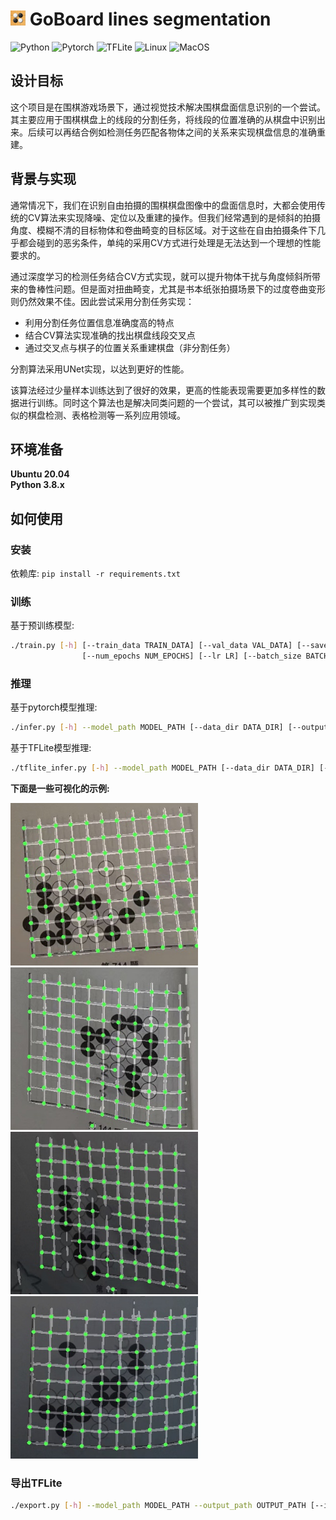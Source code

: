 # <img src="./board.png" width="24" /> GoBoard lines segmentation
![Python](https://img.shields.io/badge/-Python-blue?style=flat-square&logo=python&logoColor=white)
![Pytorch](https://img.shields.io/badge/-Pytorch-orange?style=flat-square&logo=Pytorch&logoColor=white)
![TFLite](https://img.shields.io/badge/-TFLite-yellow?style=flat-square&logo=tensorflow&logoColor=white)
![Linux](https://img.shields.io/badge/-Linux-orange?style=flat-square&logo=linux&logoColor=white)
![MacOS](https://img.shields.io/badge/-MacOS-black?style=flat-square&logo=apple&logoColor=white)

## 设计目标

这个项目是在围棋游戏场景下，通过视觉技术解决围棋盘面信息识别的一个尝试。其主要应用于围棋棋盘上的线段的分割任务，将线段的位置准确的从棋盘中识别出来。后续可以再结合例如检测任务匹配各物体之间的关系来实现棋盘信息的准确重建。

## 背景与实现

通常情况下，我们在识别自由拍摄的围棋棋盘图像中的盘面信息时，大都会使用传统的CV算法来实现降噪、定位以及重建的操作。但我们经常遇到的是倾斜的拍摄角度、模糊不清的目标物体和卷曲畸变的目标区域。对于这些在自由拍摄条件下几乎都会碰到的恶劣条件，单纯的采用CV方式进行处理是无法达到一个理想的性能要求的。

通过深度学习的检测任务结合CV方式实现，就可以提升物体干扰与角度倾斜所带来的鲁棒性问题。但是面对扭曲畸变，尤其是书本纸张拍摄场景下的过度卷曲变形则仍然效果不佳。因此尝试采用分割任务实现：

- 利用分割任务位置信息准确度高的特点
- 结合CV算法实现准确的找出棋盘线段交叉点
- 通过交叉点与棋子的位置关系重建棋盘（非分割任务）

分割算法采用UNet实现，以达到更好的性能。

该算法经过少量样本训练达到了很好的效果，更高的性能表现需要更加多样性的数据进行训练。同时这个算法也是解决同类问题的一个尝试，其可以被推广到实现类似的棋盘检测、表格检测等一系列应用领域。

## 环境准备
**Ubuntu 20.04**  
**Python 3.8.x**  

## 如何使用
### 安装 
依赖库: 
```pip install -r requirements.txt```

### 训练
基于预训练模型:
```bash
./train.py [-h] [--train_data TRAIN_DATA] [--val_data VAL_DATA] [--save_path SAVE_PATH] [--pretrained_path PRETRAINED_PATH]
                [--num_epochs NUM_EPOCHS] [--lr LR] [--batch_size BATCH_SIZE] [--imgsz IMGSZ]
```

### 推理 
基于pytorch模型推理:
```bash
./infer.py [-h] --model_path MODEL_PATH [--data_dir DATA_DIR] [--output_dir OUTPUT_DIR] [--imgsz IMGSZ]
```

基于TFLite模型推理:
```bash
./tflite_infer.py [-h] --model_path MODEL_PATH [--data_dir DATA_DIR] [--output_dir OUTPUT_DIR] [--imgsz IMGSZ]
```

**下面是一些可视化的示例:**
<p align="left">
    <img src="./images/outputs/intersections_IMG_0661.JPG" width="300" height="260" />
    <img src="./images/outputs/intersections_IMG_0789.JPG" width="300" height="260" />
    <img src="./images/outputs/intersections_IMG_0676.JPG" width="300" height="260" />
    <img src="./images/outputs/intersections_IMG_0684.JPG" width="300" height="260" />
</p>

### 导出TFLite
```bash
./export.py [-h] --model_path MODEL_PATH --output_path OUTPUT_PATH [--imgsz IMGSZ]
```